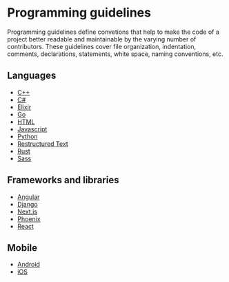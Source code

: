 # Programming guidelines

Programming guidelines define convetions that help to make the code of a project better readable and
maintainable by the varying number of contributors.
These guidelines cover file organization, indentation, comments, declarations, statements, white space,
naming conventions, etc.

## Languages

- [C++](./languages/cpp/README.md)
- [C\#](./languages/csharp/README.md)
- [Elixir](./languages/elixir/README.md)
- [Go](./languages/go/README.md)
- [HTML](./languages/html/README.md)
- [Javascript](./languages/javascript/README.md)
- [Python](./languages/python/README.md)
- [Restructured Text](./languages/restructuredtext/README.md)
- [Rust](./languages/rust/README.md)
- [Sass](./languages/sass/README.md)

## Frameworks and libraries

- [Angular](./frameworks-and-libraries/angular/README.md)
- [Django](./frameworks-and-libraries/django/README.md)
- [Next.js](./frameworks-and-libraries/nextjs/README.md)
- [Phoenix](./frameworks-and-libraries/phoenix/README.md)
- [React](./frameworks-and-libraries/react/README.md)

## Mobile

- [Android](./mobile/android/README.md)
- [iOS](./mobile/ios/README.md)
